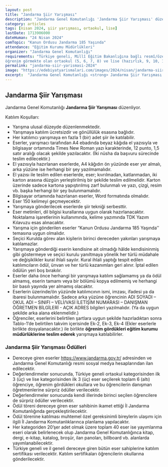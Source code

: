```yaml
---
layout: post
title: "Jandarma Şiir Yarışması"
description: "Jandarma Genel Komutanlığı 'Jandarma Şiir Yarışması' düzenliyor."
category: articles
tags: [nisan 2024, şiir yarışması, ortaokul, lise]
lastDate: 1713906000
dateHuman: "24 Nisan 2024"
comTopic: "Kanun Ordusu Jandarma 185 Yaşında"
attendance: "Eğitim Kurumu Müdürlükleri"
organizer: "Jandarma Genel Komutanlığı"
requirements: "Türkiye geneli, Millî Eğitim Bakanlığına bağlı resmî/özel tüm eğitim kurumlarında
öğrenim görmekte olan ortaokul (5, 6, 7, 8) ve lise (hazırlık, 9, 10, 11, 12. sınıf) öğrencileri katılabilir."
permalink: "jandarma-siir-yarismasi-2024"
image: "https://edebiyatyarismalari.com/images/2024/nisan/jandarma-siir-yarismasi-2024.jpg"
excerpt:  "Jandarma Genel Komutanlığı <strong> Jandarma Şiir Yarışması </strong> düzenliyor."
---
```


## Jandarma Şiir Yarışması
Jandarma Genel Komutanlığı **Jandarma Şiir Yarışması** düzenliyor.  

Katılım Koşulları:
- Yarışma ulusal düzeyde düzenlenmektedir.
- Yarışmaya katılım ücretsizdir ve gönüllülük esasına bağlıdır.
- Her katılımcı yarışmaya en fazla 1 (bir) adet şiir ile katılabilir.
- Eserler, yarışmacı tarafından A4 ebadında beyaz kâğıda el yazısıyla ve bilgisayar ortamında Times New Roman yazı karakterinde, 12 punto, 1,5 satır aralığı olacak şekilde yazılacaktır. (İki nüsha da başvuru sürecinde teslim edilecektir.)
- El yazısıyla hazırlanan eserlerde, A4 kâğıdın ön yüzünde eser yer almalı, arka yüzüne ise herhangi bir şey yazılmamalıdır.
- El yazısı ile teslim edilen eserlerde, eser; kıvrılmadan, katlanmadan, iki karton arasına düzgün yerleştirilmiş bir şekilde teslim edilmelidir. Karton üzerinde sadece kartona yapıştırılmış zarf bulunmalı ve yazı, çizgi, resim vb. başka herhangi bir şey bulunmamalıdır.
- Bilgisayar ortamında hazırlanan eserler, Word formatında olmalıdır.
- Eser 150 kelimeyi geçmeyecektir.
- Yarışmaya gönderilecek eserlerde şiir tekniği serbesttir.
- Eser metinleri, dil bilgisi kurallarına uygun olarak hazırlanacaktır. Noktalama işaretlerinin kullanımında, kelime yazımında TDK Yazım Kılavuzu esas alınacaktır.
- Yarışma için gönderilen eserler “Kanun Ordusu Jandarma 185 Yaşında’’ temasına uygun olmalıdır. 
- Seçici Kurulda görev alan kişilerin birinci dereceden yakınları yarışmaya katılamazlar.
- Yarışmaya gönderdiği eserin kendisine ait olmadığı hâlde kendisininmiş gibi göstermeye ve seçici kurulu yanıltmaya yönelik her türlü müdahale ve değişiklikler kural ihlali sayılır. Kural ihlali yaptığı tespit edilen katılımcıların ödül, ünvan ve her türlü kazanımları geri alınır. İptal edilen ödülün yeri boş bırakılır.
- Eserler daha önce herhangi bir yarışmaya katılım sağlamamış ya da ödül almamış, eserin tamamı veya bir bölümü kopya edilmemiş ve herhangi bir basılı yayında yer almamış olacaktır.
- Eserlerin üzerinde/ön yüzünde katılımcının ismi, imzası, ifadesi ya da ibaresi bulunmamalıdır. Sadece arka yüzüne öğrencinin ADI SOYADI – OKUL ADI – SINIFI – VELİ/VASİ İLETİŞİM NUMARASI – DANIŞMAN ÖĞRETMEN BİLGİLERİ - AÇIK ADRES bilgileri yazılmalıdır. (Ya da uygun şekilde arka alana eklenmelidir.)
- Öğrenciler, eserlerini belirtilen şartlara uygun şekilde hazırladıktan sonra Tablo-1’de belirtilen takvim içerisinde Ek-2, Ek-3, Ek-4 (Ekler eserlerle birlikte dosyalanacaktır.) ile birlikte **öğrenim gördükleri eğitim kurumu müdürlüklerine teslim ederek** yarışmaya katılabilirler.


### Jandarma Şiir Yarışması Ödülleri
- Dereceye giren eserler https://www.jandarma.gov.tr/ adresinden ve Jandarma Genel Komutanlığı resmi sosyal medya hesaplarından ilan edilecektir.
- Değerlendirmeler sonucunda, Türkiye geneli ortaokul kategorisinden ilk 3 (üç) ve lise kategorisinden ilk 3 (üç) eser seçilerek toplam 6 (altı) öğrenciye, öğrenim gördükleri okullara ve bu öğrencilerin danışman öğretmenlerine sürpriz ödüller verilecektir.
- Değerlendirmeler sonucunda kendi illerinde birinci seçilen öğrencilere de sürpriz ödüller verilecektir.
- Ödül töreni dereceye giren eser sahibinin ikamet ettiği İl Jandarma Komutanlığında gerçekleştirilecektir.
- Ödül törenine katılması muhtemel özel gereksinimli bireylerin ulaşımı için ilgili İl Jandarma Komutanlıklarınca planlama yapılacaktır.
- Her kategoriden 20’şer adet olmak üzere toplam 40 eser ise yayımlanma eseri olarak belirlenecek olup Jandarma Genel Komutanlığınca kitap, dergi, e-kitap, katalog, broşür, ilan panoları, billboard vb. alanlarda yayımlanabilecektir.
- Türkiye geneli ve il geneli dereceye giren bütün eser sahiplerine katılım sertifikası verilecektir. Katılım sertifikaları öğrencilerin okullarına gönderilecektir.
